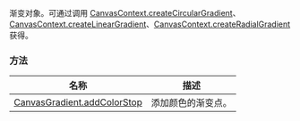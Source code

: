 渐变对象。可通过调用 [CanvasContext.createCircularGradient](https://opendocs.alipay.com/mini/api/ix6opq)、[CanvasContext.createLinearGradient](https://opendocs.alipay.com/mini/api/qgb1mf)、[CanvasContext.createRadialGradient](https://opendocs.alipay.com/mini/api/radialgradient) 获得。

### 方法
| **名称** | **描述** |
| --- | --- |
| [CanvasGradient.addColorStop](https://opendocs.alipay.com/mini/api/addColorStop) | 添加颜色的渐变点。 |



